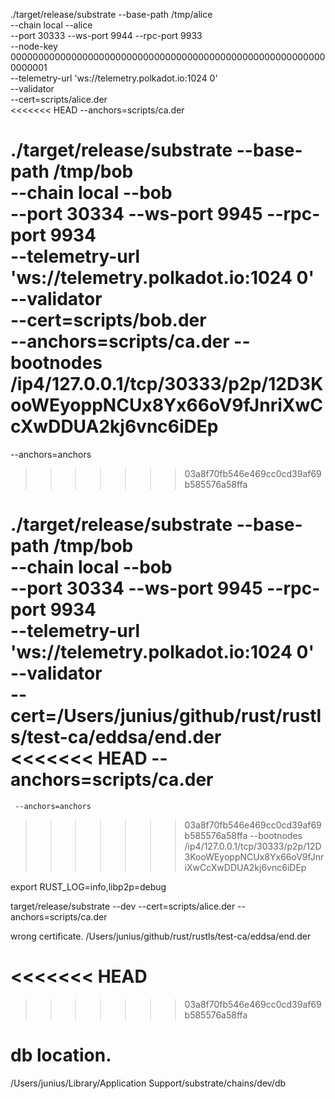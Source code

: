  ./target/release/substrate --base-path /tmp/alice \
   --chain local --alice \
   --port 30333 --ws-port 9944 --rpc-port 9933 \
   --node-key 0000000000000000000000000000000000000000000000000000000000000001 \
   --telemetry-url 'ws://telemetry.polkadot.io:1024 0' \
   --validator \
   --cert=scripts/alice.der \
<<<<<<< HEAD
   --anchors=scripts/ca.der

./target/release/substrate  --base-path /tmp/bob \
     --chain local  --bob \
     --port 30334  --ws-port 9945  --rpc-port 9934 \
     --telemetry-url 'ws://telemetry.polkadot.io:1024 0' \
     --validator \
     --cert=scripts/bob.der \
     --anchors=scripts/ca.der
     --bootnodes /ip4/127.0.0.1/tcp/30333/p2p/12D3KooWEyoppNCUx8Yx66oV9fJnriXwCcXwDDUA2kj6vnc6iDEp
=======
   --anchors=anchors
>>>>>>> 03a8f70fb546e469cc0cd39af69b585576a58ffa

./target/release/substrate  --base-path /tmp/bob \
     --chain local  --bob \
     --port 30334  --ws-port 9945  --rpc-port 9934 \
     --telemetry-url 'ws://telemetry.polkadot.io:1024 0' \
     --validator \
     --cert=/Users/junius/github/rust/rustls/test-ca/eddsa/end.der \
<<<<<<< HEAD
     --anchors=scripts/ca.der
=======
     --anchors=anchors
>>>>>>> 03a8f70fb546e469cc0cd39af69b585576a58ffa
     --bootnodes /ip4/127.0.0.1/tcp/30333/p2p/12D3KooWEyoppNCUx8Yx66oV9fJnriXwCcXwDDUA2kj6vnc6iDEp


export RUST_LOG=info,libp2p=debug


target/release/substrate --dev --cert=scripts/alice.der --anchors=scripts/ca.der

wrong certificate.
/Users/junius/github/rust/rustls/test-ca/eddsa/end.der


<<<<<<< HEAD
=======

>>>>>>> 03a8f70fb546e469cc0cd39af69b585576a58ffa
# db location. 
/Users/junius/Library/Application Support/substrate/chains/dev/db


